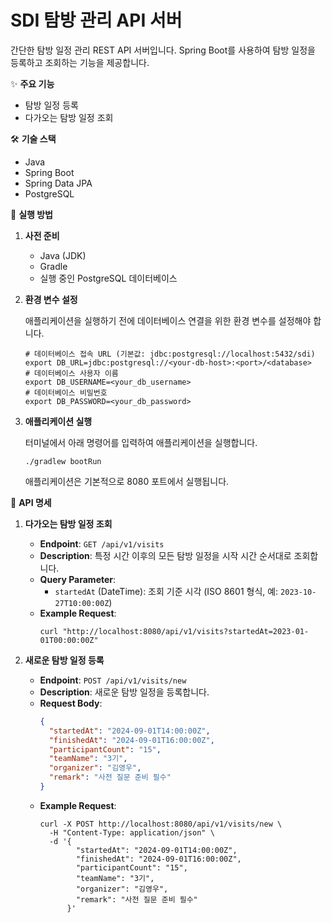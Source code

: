 # SDI 탐방 관리 API 서버

간단한 탐방 일정 관리 REST API 서버입니다. Spring Boot를 사용하여 탐방 일정을 등록하고 조회하는 기능을 제공합니다.

✨ **주요 기능**

*   탐방 일정 등록
*   다가오는 탐방 일정 조회

🛠️ **기술 스택**

*   Java
*   Spring Boot
*   Spring Data JPA
*   PostgreSQL

🚀 **실행 방법**

1.  **사전 준비**
    *   Java (JDK)
    *   Gradle
    *   실행 중인 PostgreSQL 데이터베이스

2.  **환경 변수 설정**

    애플리케이션을 실행하기 전에 데이터베이스 연결을 위한 환경 변수를 설정해야 합니다.

    ```shell
    # 데이터베이스 접속 URL (기본값: jdbc:postgresql://localhost:5432/sdi)
    export DB_URL=jdbc:postgresql://<your-db-host>:<port>/<database>
    # 데이터베이스 사용자 이름
    export DB_USERNAME=<your_db_username>
    # 데이터베이스 비밀번호
    export DB_PASSWORD=<your_db_password>
    ```

3.  **애플리케이션 실행**

    터미널에서 아래 명령어를 입력하여 애플리케이션을 실행합니다.

    ```shell
    ./gradlew bootRun
    ```

    애플리케이션은 기본적으로 8080 포트에서 실행됩니다.

📝 **API 명세**

1.  **다가오는 탐방 일정 조회**
    *   **Endpoint**: `GET /api/v1/visits`
    *   **Description**: 특정 시간 이후의 모든 탐방 일정을 시작 시간 순서대로 조회합니다.
    *   **Query Parameter**:
        *   `startedAt` (DateTime): 조회 기준 시각 (ISO 8601 형식, 예: `2023-10-27T10:00:00Z`)
    *   **Example Request**:
        ```shell
        curl "http://localhost:8080/api/v1/visits?startedAt=2023-01-01T00:00:00Z"
        ```

2.  **새로운 탐방 일정 등록**
    *   **Endpoint**: `POST /api/v1/visits/new`
    *   **Description**: 새로운 탐방 일정을 등록합니다.
    *   **Request Body**:
        ```json
        {
          "startedAt": "2024-09-01T14:00:00Z",
          "finishedAt": "2024-09-01T16:00:00Z",
          "participantCount": "15",
          "teamName": "3기",
          "organizer": "김영우",
          "remark": "사전 질문 준비 필수"
        }
        ```
    *   **Example Request**:
        ```shell
        curl -X POST http://localhost:8080/api/v1/visits/new \
          -H "Content-Type: application/json" \
          -d '{
                "startedAt": "2024-09-01T14:00:00Z",
                "finishedAt": "2024-09-01T16:00:00Z",
                "participantCount": "15",
                "teamName": "3기",
                "organizer": "김영우",
                "remark": "사전 질문 준비 필수"
              }'
        ```